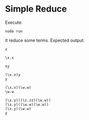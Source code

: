# Simple ReduceExecute:```node run```It reduce some terms. Expected output:```x\x.xxy(\x.x)yy(\x.x)(\w.w)\w.w(\x.y)((\z.zz)(\w.w))(\x.y)((\w.w)(\w.w))(\x.y)(\w.w)y```
